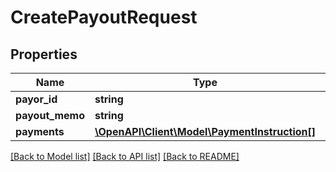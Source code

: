 # CreatePayoutRequest

## Properties
Name | Type | Description | Notes
------------ | ------------- | ------------- | -------------
**payor_id** | **string** |  | 
**payout_memo** | **string** |  | [optional] 
**payments** | [**\OpenAPI\Client\Model\PaymentInstruction[]**](PaymentInstruction.md) |  | 

[[Back to Model list]](../README.md#documentation-for-models) [[Back to API list]](../README.md#documentation-for-api-endpoints) [[Back to README]](../README.md)


